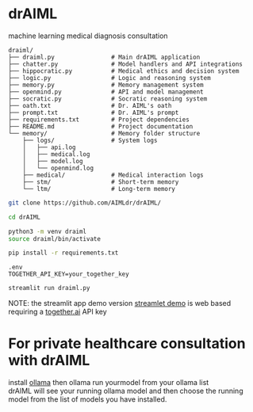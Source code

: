 # drAIML
machine learning medical diagnosis consultation

```text
draiml/
├── draiml.py                # Main drAIML application
├── chatter.py               # Model handlers and API integrations
├── hippocratic.py           # Medical ethics and decision system
├── logic.py                 # Logic and reasoning system
├── memory.py                # Memory management system
├── openmind.py              # API and model management
├── socratic.py              # Socratic reasoning system
├── oath.txt                 # Dr. AIML's oath
├── prompt.txt               # Dr. AIML's prompt
├── requirements.txt         # Project dependencies
├── README.md                # Project documentation
└── memory/                  # Memory folder structure
    ├── logs/                # System logs
    │   ├── api.log
    │   ├── medical.log
    │   ├── model.log
    │   └── openmind.log
    ├── medical/             # Medical interaction logs
    ├── stm/                 # Short-term memory
    └── ltm/                 # Long-term memory
```
```bash
git clone https://github.com/AIMLdr/drAIML/
```
```bash
cd drAIML
```
```bash
python3 -m venv draiml
source draiml/bin/activate
```
```bash
pip install -r requirements.txt
```
```text
.env
TOGETHER_API_KEY=your_together_key
```
```bash
streamlit run draiml.py
```


NOTE: the streamlit app demo version <a href="https://aimldr.streamlit.app">streamlet demo</a> is web based requiring a <a href="https://api.together.ai/">together.ai</a> API key<br />
# For private healthcare consultation with drAIML
install <a href="https://ollama.com/download">ollama</a> then ollama run yourmodel from your ollama list<br />
drAIML will see your running ollama model and then choose the running model from the list of models you have installed.
